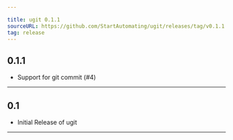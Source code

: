```yaml
---

title: ugit 0.1.1
sourceURL: https://github.com/StartAutomating/ugit/releases/tag/v0.1.1
tag: release
---
```

## 0.1.1
* Support for git commit (#4)
---
## 0.1
* Initial Release of ugit
---

